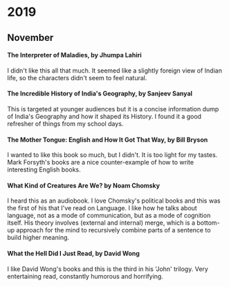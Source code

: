 # 2019

## November

#### The Interpreter of Maladies, by Jhumpa Lahiri

I didn't like this all that much. It seemed like a slightly foreign view of Indian life, so the characters didn't seem
to feel natural.

#### The Incredible History of India's Geography, by Sanjeev Sanyal

This is targeted at younger audiences but it is a concise information dump of India's Geography and how it shaped its
History. I found it a good refresher of things from my school days.


#### The Mother Tongue: English and How It Got That Way, by Bill Bryson

I wanted to like this book so much, but I didn't. It is too light for my tastes. Mark Forsyth's books are a nice
counter-example of how to write interesting English books.

#### What Kind of Creatures Are We? by Noam Chomsky

I heard this as an audiobook. I love Chomsky's political books and this was the first of his that I've read on Language.
I like how he talks about language, not as a mode of communication, but as a mode of cognition itself. His theory
involves (external and internal) merge, which is a bottom-up approach for the mind to recursively combine parts of a
sentence to build higher meaning.

#### What the Hell Did I Just Read, by David Wong

I like David Wong's books and this is the third in his 'John' trilogy. Very entertaining read, constantly humorous and
horrifying.
